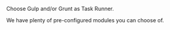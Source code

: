 Choose Gulp and/or Grunt as Task Runner. 

We have plenty of pre-configured modules you can choose of. 